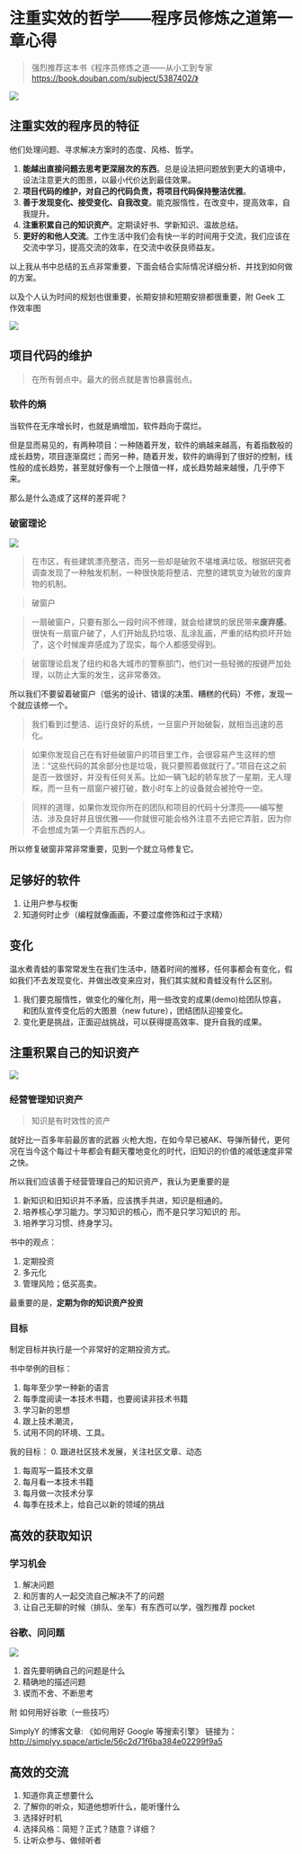 # 注重实效的哲学——程序员修炼之道第一章心得

> 强烈推荐这本书《程序员修炼之道——从小工到专家 https://book.douban.com/subject/5387402/》


![](http://7xkpdt.com1.z0.glb.clouddn.com/5662e29c35fac26da230c87cebe98001.png)

## 注重实效的程序员的特征
他们处理问题、寻求解决方案时的态度、风格、哲学。

1. **能越出直接问题去思考更深层次的东西**。总是设法把问题放到更大的语境中，设法注意更大的图景，以最小代价达到最佳效果。
2. **项目代码的维护，对自己的代码负责，将项目代码保持整洁优雅**。
3. **善于发现变化、接受变化、自我改变**。能克服惰性，在改变中，提高效率，自我提升。
4. **注重积累自己的知识资产**。定期读好书、学新知识、温故总结。
5. **更好的和他人交流**。工作生活中我们会有快一半的时间用于交流，我们应该在交流中学习，提高交流的效率，在交流中收获良师益友。

以上我从书中总结的五点非常重要，下面会结合实际情况详细分析、并找到如何做的方案。

以及个人认为时间的规划也很重要，长期安排和短期安排都很重要，附 Geek 工作效率图

![](http://7xkpdt.com1.z0.glb.clouddn.com/d3e3d6f9197f5425528b90a40fe0e0fe.png)

## 项目代码的维护
> 在所有弱点中。最大的弱点就是害怕暴露弱点。

### 软件的熵
当软件在无序增长时，也就是熵增加，软件趋向于腐烂。

但是显而易见的，有两种项目：一种随着开发，软件的熵越来越高，有着指数般的成长趋势，项目逐渐腐烂；而另一种，随着开发，软件的熵得到了很好的控制，线性般的成长趋势，甚至就好像有一个上限值一样，成长趋势越来越慢，几乎停下来。

那么是什么造成了这样的差异呢？

### 破窗理论
![](http://7xkpdt.com1.z0.glb.clouddn.com/a8efeb58e5131f559f49dbd95497f06a.png)


> 在市区，有些建筑漂亮整洁，而另一些却是破败不堪堆满垃圾。根据研究者调查发现了一种触发机制，一种很快能将整洁、完整的建筑变为破败的废弃物的机制。

> 破窗户

> 一扇破窗户，只要有那么一段时间不修理，就会给建筑的居民带来**废弃感**。很快有一扇窗户破了，人们开始乱扔垃圾、乱涂乱画，严重的结构损坏开始了，这个时候废弃感成为了现实，每个人都感受得到。

> 破窗理论启发了纽约和各大城市的警察部门，他们对一些轻微的按键严加处理，以防止大案的发生，这非常奏效。

所以我们不要留着破窗户（低劣的设计、错误的决策、糟糕的代码）不修，发现一个就应该修一个。

> 我们看到过整洁、运行良好的系统，一旦窗户开始破裂，就相当迅速的恶化。

> 如果你发现自己在有好些破窗户的项目里工作，会很容易产生这样的想法：“这些代码的其余部分也是垃圾，我只要照着做就行了。”项目在这之前是否一致很好，并没有任何关系。比如一辆飞起的轿车放了一星期，无人理睬，而一旦有一扇窗户被打破，数小时车上的设备就会被抢夺一空。

> 同样的道理，如果你发现你所在的团队和项目的代码十分漂亮——编写整洁、涉及良好并且很优雅——你就很可能会格外注意不去把它弄脏，因为你不会想成为第一个弄脏东西的人。

所以修复破窗非常非常重要，见到一个就立马修复它。

## 足够好的软件
1. 让用户参与权衡
2. 知道何时止步（编程就像画画，不要过度修饰和过于求精）

## 变化
温水煮青蛙的事常常发生在我们生活中，随着时间的推移，任何事都会有变化，假如我们不去发现变化、并做出改变来应对，我们其实就和青蛙没有什么区别。

1. 我们要克服惰性，做变化的催化剂，用一些改变的成果(demo)给团队惊喜，和团队宣传变化后的大图景（new future），团结团队迎接变化。
2. 变化更是挑战，正面迎战挑战，可以获得提高效率、提升自我的成果。


## 注重积累自己的知识资产
![](http://7xkpdt.com1.z0.glb.clouddn.com/a33f9ff7f7a7250578a6ad09c051b97c.png)

### 经营管理知识资产
> 知识是有时效性的资产

就好比一百多年前最厉害的武器 火枪大炮，在如今早已被AK、导弹所替代，更何况在当今这个每过十年都会有翻天覆地变化的时代，旧知识的价值的减低速度非常之快。

所以我们应该善于经营管理自己的知识资产，我认为更重要的是

1. 新知识和旧知识并不矛盾，应该携手共进，知识是相通的。
2. 培养核心学习能力。学习知识的核心，而不是只学习知识的 形。
3. 培养学习习惯、终身学习。

书中的观点：
1. 定期投资
2. 多元化
3. 管理风险；低买高卖。

最重要的是，**定期为你的知识资产投资**

### 目标

制定目标并执行是一个非常好的定期投资方式。

书中举例的目标：
1. 每年至少学一种新的语言
2. 每季度阅读一本技术书籍，也要阅读非技术书籍
3. 学习新的思想
4. 跟上技术潮流，
5. 试用不同的环境、工具。

我的目标：
0. 跟进社区技术发展，关注社区文章、动态
1. 每周写一篇技术文章
2. 每月看一本技术书籍
3. 每月做一次技术分享
4. 每季在技术上，给自己以新的领域的挑战

## 高效的获取知识
### 学习机会
1. 解决问题
2. 和厉害的人一起交流自己解决不了的问题
3. 让自己无聊的时候（排队、坐车）有东西可以学，强烈推荐 pocket


### 谷歌、问问题

![](http://7xkpdt.com1.z0.glb.clouddn.com/4dee0ce073a65f9af86d6f9bcd1d36d7.png)

1. 首先要明确自己的问题是什么
2. 精确地的描述问题
3. 锲而不舍、不断思考

附 如何用好谷歌（一些技巧）

SimplyY 的博客文章: 《如何用好 Google 等搜索引擎》	链接为： http://simplyy.space/article/56c2d71f6ba384e02299f9a5

## 高效的交流
1. 知道你真正想要什么
2. 了解你的听众，知道他想听什么，能听懂什么
3. 选择好时机
4. 选择风格：简短？正式？随意？详细？
5. 让听众参与、做倾听者
